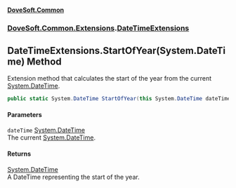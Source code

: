 #### [DoveSoft.Common](./index.md 'index')
### [DoveSoft.Common.Extensions](./DoveSoft-Common-Extensions.md 'DoveSoft.Common.Extensions').[DateTimeExtensions](./DoveSoft-Common-Extensions-DateTimeExtensions.md 'DoveSoft.Common.Extensions.DateTimeExtensions')
## DateTimeExtensions.StartOfYear(System.DateTime) Method
Extension method that calculates the start of the year from the current [System.DateTime](https://docs.microsoft.com/en-us/dotnet/api/System.DateTime 'System.DateTime').  
```csharp
public static System.DateTime StartOfYear(this System.DateTime dateTime);
```
#### Parameters
<a name='DoveSoft-Common-Extensions-DateTimeExtensions-StartOfYear(System-DateTime)-dateTime'></a>
`dateTime` [System.DateTime](https://docs.microsoft.com/en-us/dotnet/api/System.DateTime 'System.DateTime')  
The current [System.DateTime](https://docs.microsoft.com/en-us/dotnet/api/System.DateTime 'System.DateTime').  
  
#### Returns
[System.DateTime](https://docs.microsoft.com/en-us/dotnet/api/System.DateTime 'System.DateTime')  
A DateTime representing the start of the year.  
